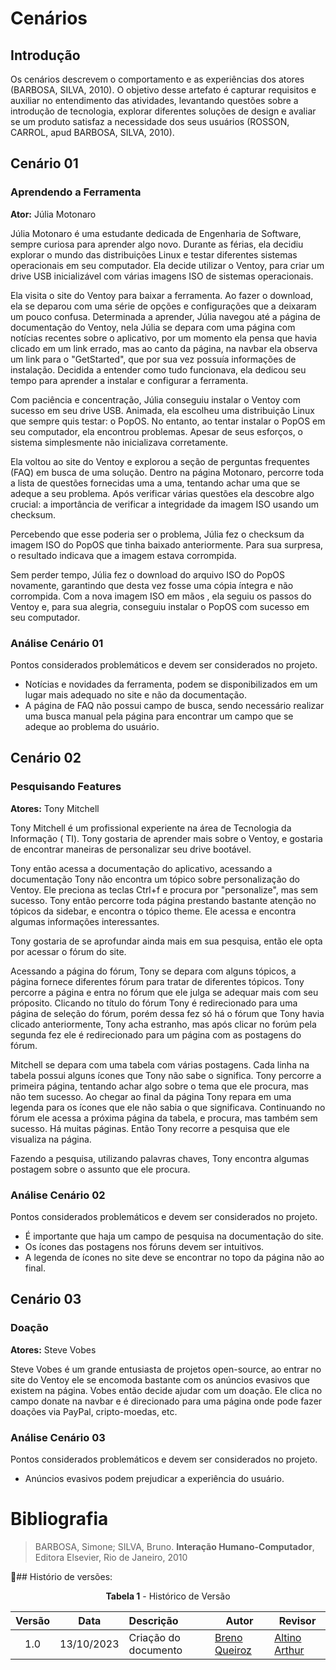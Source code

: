 # Cenários

## Introdução

Os cenários descrevem o comportamento e as experiências dos
atores (BARBOSA, SILVA, 2010). O objetivo desse artefato é 
capturar requisitos e auxiliar no entendimento das atividades,
levantando questões sobre a introdução de tecnologia, explorar
diferentes soluções de design e avaliar se um produto satisfaz a
necessidade dos seus usuários (ROSSON, CARROL, apud BARBOSA, SILVA, 2010).

## Cenário 01

### Aprendendo a Ferramenta

**Ator:** Júlia Motonaro

Júlia Motonaro é uma estudante dedicada de Engenharia de Software, sempre curiosa
para aprender algo novo. Durante as férias, ela decidiu explorar o mundo das distribuições
Linux e testar diferentes sistemas operacionais em seu computador. Ela decide utilizar o
Ventoy, para criar um drive USB inicializável com várias imagens ISO de sistemas operacionais.

Ela visita o site do Ventoy para baixar a ferramenta. Ao fazer o download, ela se deparou
com uma série de opções e configurações que a deixaram um pouco confusa. Determinada
a aprender, Júlia navegou até a página de documentação do Ventoy, nela Júlia se depara com uma
página com notícias recentes sobre o aplicativo, por um momento ela pensa que havia clicado em um
link errado, mas ao canto da página, na navbar ela observa um link para o "GetStarted", que por sua
vez possuía informações de instalação. Decidida a entender como tudo funcionava, ela dedicou
seu tempo para aprender a instalar e configurar a ferramenta.

Com paciência e concentração, Júlia conseguiu instalar o Ventoy com sucesso em seu
drive USB. Animada, ela escolheu uma distribuição Linux que sempre quis testar: o PopOS.
No entanto, ao tentar instalar o PopOS em seu computador, ela encontrou problemas.
Apesar de seus esforços, o sistema simplesmente não inicializava corretamente.

Ela voltou ao site do Ventoy e explorou a seção de perguntas frequentes (FAQ) em busca
de uma solução. Dentro na página Motonaro, percorre toda a lista de questões fornecidas
uma a uma, tentando achar uma que se adeque a seu problema. Após verificar várias questões
ela descobre algo crucial: a importância de verificar a integridade da imagem ISO usando um checksum.

Percebendo que esse poderia ser o problema, Júlia fez o checksum da imagem ISO do PopOS
que tinha baixado anteriormente. Para sua surpresa, o resultado indicava que a imagem
estava corrompida.

Sem perder tempo, Júlia fez o download do arquivo ISO do PopOS novamente, garantindo
que desta vez fosse uma cópia íntegra e não corrompida. Com a nova imagem ISO em mãos
, ela seguiu os passos do Ventoy e, para sua alegria, conseguiu instalar o PopOS com
sucesso em seu computador.

### Análise Cenário 01

Pontos considerados problemáticos e devem ser considerados no projeto.

- Notícias e novidades da ferramenta, podem se disponibilizados em um lugar mais adequado
no site e não da documentação.
- A página de FAQ não possui campo de busca, sendo necessário realizar uma busca manual
pela página para encontrar um campo que se adeque ao problema do usuário.

## Cenário 02

### Pesquisando Features

**Atores:** Tony Mitchell

Tony Mitchell é um profissional experiente na área de Tecnologia da Informação (
TI). Tony gostaria de aprender mais sobre o Ventoy, e gostaria de encontrar maneiras de
personalizar seu drive bootável.

Tony então acessa a documentação do aplicativo, acessando a documentação Tony não encontra um tópico
sobre personalização do Ventoy. Ele preciona as teclas Ctrl+f e procura por "personalize", mas sem sucesso.
Tony então percorre toda página prestando bastante atenção no tópicos da sidebar, e encontra o tópico theme.
Ele acessa e encontra algumas informações interessantes.

Tony gostaria de se aprofundar ainda mais em sua pesquisa, então ele opta por acessar o fórum do
site.

Acessando a página do fórum, Tony se depara com alguns tópicos, a página fornece diferentes
fórum para tratar de diferentes tópicos. Tony percorre a página e entra no fórum que ele
julga se adequar mais com seu próposito. Clicando no título do fórum Tony é redirecionado
para uma página de seleção do fórum, porém dessa fez só há o fórum que Tony havia clicado
anteriormente, Tony acha estranho, mas após clicar no forúm pela segunda fez ele é redirecionado
para um página com as postagens do fórum.

Mitchell se depara com uma tabela com várias postagens. Cada linha na tabela possui alguns ícones
que Tony não sabe o significa. Tony percorre a primeira página, tentando achar algo sobre o tema que
ele procura, mas não tem sucesso. Ao chegar ao final da página Tony repara em uma legenda para os ícones
que ele não sabia o que significava. Continuando no fórum ele acessa a próxima página da tabela, e procura,
mas também sem sucesso. Há muitas páginas. Então Tony recorre a pesquisa que ele visualiza na página.

Fazendo a pesquisa, utilizando palavras chaves, Tony encontra algumas postagem sobre o assunto que
ele procura.

### Análise Cenário 02

Pontos considerados problemáticos e devem ser considerados no projeto.

- É importante que haja um campo de pesquisa na documentação do site.
- Os ícones das postagens nos fóruns devem ser intuitivos.
- A legenda de ícones no site deve se encontrar no topo da página não ao final.

## Cenário 03

### Doação

**Atores:** Steve Vobes

Steve Vobes é um grande entusiasta de projetos open-source, ao entrar no site do Ventoy
ele se encomoda bastante com os anúncios evasivos que existem na página. Vobes então decide
ajudar com um doação. Ele clica no campo donate na navbar e é direcionado para uma página 
onde pode fazer doações via PayPal, cripto-moedas, etc.

### Análise Cenário 03

Pontos considerados problemáticos e devem ser considerados no projeto.

- Anúncios evasivos podem prejudicar a experiência do usuário.

# Bibliografia

> BARBOSA, Simone; SILVA, Bruno. **Interação Humano-Computador**, Editora Elsevier, Rio de Janeiro, 2010

📑## Histório de versões:

<center>

**Tabela 1** - Histórico de Versão

| Versão| Data      | Descrição | Autor | Revisor       |
| :-:   | :-:       | :--       | --    | --            |
| 1.0  |13/10/2023 |Criação do documento|[Breno Queiroz](https://github.com/brenob6)|  [Altino Arthur](https://github.com/arthurrochamoreira)|

</center>

